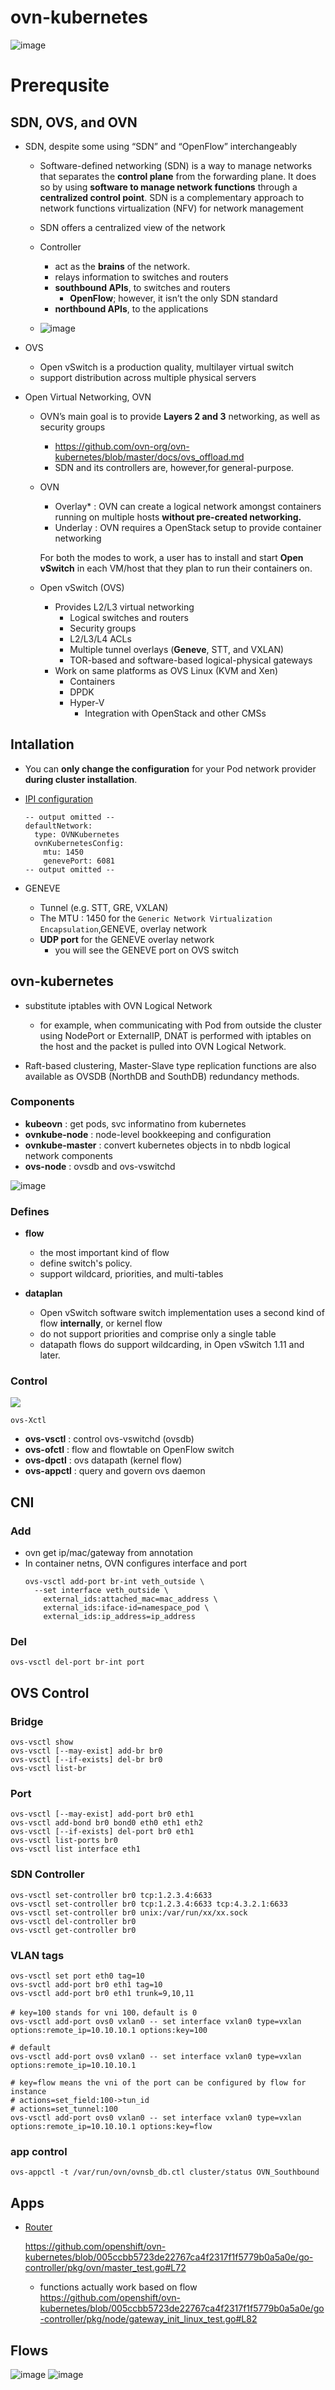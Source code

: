 # ovn-kubernetes




![image](https://user-images.githubusercontent.com/10542832/85043578-1789d400-b1bf-11ea-9565-3ad9dab19b5b.png)

# Prerequsite

## SDN, OVS, and OVN
- SDN, despite some using “SDN” and “OpenFlow” interchangeably

    - Software-defined networking (SDN) is a way to manage networks that separates the **control plane** from the forwarding plane. It does so by using **software to manage network functions** through a **centralized control point**. SDN is a complementary approach to network functions virtualization (NFV) for network management

    - SDN offers a centralized view of the network
    - Controller
        - act as the **brains** of the network. 
        - relays information to switches and routers
        - **southbound APIs**, to switches and routers
            - **OpenFlow**; however, it isn’t the only SDN standard 
        - **northbound APIs**, to the applications
            
    - ![image](https://user-images.githubusercontent.com/10542832/85045957-4d7c8780-b1c2-11ea-9cf4-6fce85e094a1.png)

- OVS
    - Open vSwitch is a production quality, multilayer virtual switch
    - support distribution across multiple physical servers 

- Open Virtual Networking, OVN
    - OVN’s main goal is to provide **Layers 2 and 3** networking, as well as security groups
        - https://github.com/ovn-org/ovn-kubernetes/blob/master/docs/ovs_offload.md
        - SDN and its controllers are, however,for general-purpose.
    - OVN 
        - Overlay* : OVN can create a logical network amongst containers running on multiple hosts **without pre-created networking.** 
        - Underlay : OVN requires a OpenStack setup to provide container networking

        For both the modes to work, a user has to install and start **Open vSwitch** in each VM/host that they plan to run their containers on.
    - Open vSwitch (OVS)
        - Provides L2/L3 virtual networking
            - Logical switches and routers
            - Security groups
            - L2/L3/L4 ACLs
            - Multiple tunnel overlays (**Geneve**, STT, and VXLAN)
            - TOR-based and software-based logical-physical gateways
        - Work on same platforms as OVS Linux (KVM and Xen)
            - Containers
            - DPDK
            - Hyper-V
                - Integration with OpenStack and other CMSs 

       
## Intallation
- You can **only change the configuration** for your Pod network provider **during cluster installation**.

- [IPI configuration](https://docs.openshift.com/container-platform/4.3/networking/cluster-network-operator.html#nw-operator-configuration-parameters-for-ovn-sdn_cluster-network-operator)
    ```
    -- output omitted -- 
    defaultNetwork:
      type: OVNKubernetes 
      ovnKubernetesConfig: 
        mtu: 1450 
        genevePort: 6081 
    -- output omitted -- 
    ```

- GENEVE
    - Tunnel (e.g. STT, GRE, VXLAN)
    - The MTU : 1450 for the `Generic Network Virtualization Encapsulation`,GENEVE, overlay network
    - **UDP port** for the GENEVE overlay network
      - you will see the GENEVE port on OVS switch


## ovn-kubernetes

- substitute iptables with OVN Logical Network
    - for example, when communicating with Pod from outside the cluster using NodePort or ExternalIP, DNAT is performed with iptables on the host and the packet is pulled into OVN Logical Network.

- Raft-based clustering, Master-Slave type replication functions are also available as OVSDB (NorthDB and SouthDB) redundancy methods.


### Components

- **kubeovn** : get pods, svc informatino from kubernetes
- **ovnkube-node** : node-level bookkeeping and configuration
- **ovnkube-master** : convert kubernetes objects in to nbdb logical network components
- **ovs-node** : ovsdb and ovs-vswitchd

![image](https://cdn-ak.f.st-hatena.com/images/fotolife/o/orimanabu/20191220/20191220030340.png)

### Defines
- **flow**
    - the most important kind of flow
    - define switch's policy.
    - support wildcard, priorities, and multi-tables

- **dataplan** 
    - Open vSwitch software switch implementation uses a second kind of flow **internally**, or kernel flow
    - do not support priorities and comprise only a single table
    - datapath flows do support wildcarding, in Open vSwitch 1.11 and later.

### Control

![](https://sites.google.com/a/cnsrl.cycu.edu.tw/da-shu-bi-ji/_/rsrc/1512474568148/openvswitch/OVS_struct.jpg)

`ovs-Xctl`

- **ovs-vsctl** : control ovs-vswitchd (ovsdb)
- **ovs-ofctl** : flow and flowtable on OpenFlow switch
- **ovs-dpctl** : ovs datapath (kernel flow)
- **ovs-appctl** : query and govern ovs daemon


## CNI
### Add
- ovn get ip/mac/gateway from annotation [](https://github.com/ovn-org/ovn-kubernetes/blob/d118b7ec31a0500ff19d95a35838bf94d84c2f94/go-controller/pkg/ovn/pods_test.go#L235)
- In container netns, OVN configures interface and port
    ```
    ovs-vsctl add-port br-int veth_outside \
      --set interface veth_outside \
        external_ids:attached_mac=mac_address \
        external_ids:iface-id=namespace_pod \
        external_ids:ip_address=ip_address
    ```

### Del
```
ovs-vsctl del-port br-int port
```

## OVS Control

### Bridge
```
ovs-vsctl show  
ovs-vsctl [--may-exist] add-br br0
ovs-vsctl [--if-exists] del-br br0  
ovs-vsctl list-br  
```

### Port
```
ovs-vsctl [--may-exist] add-port br0 eth1
ovs-vsctl add-bond br0 bond0 eth0 eth1 eth2  
ovs-vsctl [--if-exists] del-port br0 eth1  
ovs-vsctl list-ports br0 
ovs-vsctl list interface eth1
```
### SDN Controller
```
ovs-vsctl set-controller br0 tcp:1.2.3.4:6633
ovs-vsctl set-controller br0 tcp:1.2.3.4:6633 tcp:4.3.2.1:6633
ovs-vsctl set-controller br0 unix:/var/run/xx/xx.sock 
ovs-vsctl del-controller br0  
ovs-vsctl get-controller br0 
```
### VLAN tags
```
ovs-vsctl set port eth0 tag=10  
ovs-svctl add-port br0 eth1 tag=10  
ovs-vsctl add-port br0 eth1 trunk=9,10,11  
```

```
# key=100 stands for vni 100，default is 0
ovs-vsctl add-port ovs0 vxlan0 -- set interface vxlan0 type=vxlan options:remote_ip=10.10.10.1 options:key=100

# default
ovs-vsctl add-port ovs0 vxlan0 -- set interface vxlan0 type=vxlan options:remote_ip=10.10.10.1

# key=flow means the vni of the port can be configured by flow for instance 
# actions=set_field:100->tun_id
# actions=set_tunnel:100
ovs-vsctl add-port ovs0 vxlan0 -- set interface vxlan0 type=vxlan options:remote_ip=10.10.10.1 options:key=flow  
```

### app control
```
ovs-appctl -t /var/run/ovn/ovnsb_db.ctl cluster/status OVN_Southbound
```

## Apps
- [Router](https://github.com/openshift/ovn-kubernetes/blob/005ccbb5723de22767ca4f2317f1f5779b0a5a0e/go-controller/pkg/ovn/gateway_init.go#L15)

    https://github.com/openshift/ovn-kubernetes/blob/005ccbb5723de22767ca4f2317f1f5779b0a5a0e/go-controller/pkg/ovn/master_test.go#L72

    - functions actually work based on flow
      https://github.com/openshift/ovn-kubernetes/blob/005ccbb5723de22767ca4f2317f1f5779b0a5a0e/go-controller/pkg/node/gateway_init_linux_test.go#L82

## Flows
![image](https://user-images.githubusercontent.com/10542832/83830863-ba027b80-a718-11ea-9d5a-80e9a6ae79bd.png)
![image](https://camo.githubusercontent.com/8751ce69e94ca6310a2179bf9b62190abb998933/68747470733a2f2f692e696d6775722e636f6d2f6937736369394f2e706e67)
